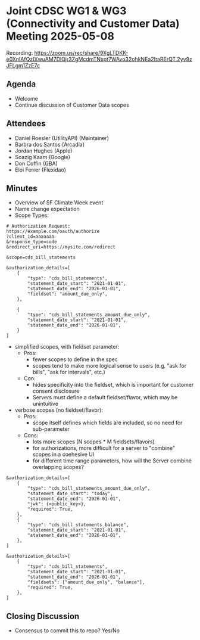 # Joint CDSC WG1 & WG3 (Connectivity and Customer Data) Meeting 2025-05-08

Recording: https://zoom.us/rec/share/9XgLTDKK-e0XnIAfQzIXwuAM7DlQjr3ZgMcdmTNxpt7WAvo32ohkNEa2ItaRErQT.2yv9zJFLgm1ZzE7c

## Agenda
* Welcome
* Continue discussion of Customer Data scopes

## Attendees
* Daniel Roesler (UtilityAPI) (Maintainer)
* Barbra dos Santos (Arcadia)
* Jordan Hughes (Apple)
* Soazig Kaam (Google)
* Don Coffin (GBA)
* Eloi Ferrer (Flexidao)

## Minutes
* Overview of SF Climate Week event
* Name change expectation
* Scope Types:

```
# Authorization Request:
https://example.com/oauth/authorize
?client_id=aaaaaaa
&response_type=code
&redirect_uri=https://mysite.com/redirect

&scope=cds_bill_statements

&authorization_details=[
    {
        "type": "cds_bill_statements",
        "statement_date_start": "2021-01-01",
        "statement_date_end": "2026-01-01",
        "fieldset": "amount_due_only",
    },

    {
        "type": "cds_bill_statements_amount_due_only",
        "statement_date_start": "2021-01-01",
        "statement_date_end": "2026-01-01",
    }
]
```

* simplified scopes, with fieldset parameter:
    * Pros:
        * fewer scopes to define in the spec
        * scopes tend to make more logical sense to users (e.g. "ask for bills", "ask for intervals", etc.)
    * Con:
        * hides specificity into the fieldset, which is important for customer consent disclosure
        * Servers must define a default fieldset/flavor, which may be unintuitive
* verbose scopes (no fieldset/flavor):
    * Pros:
        * scope itself defines which fields are included, so no need for sub-parameter
    * Cons:
        * lots more scopes (N scopes * M fieldsets/flavors)
        * for authorizations, more difficult for a server to "combine" scopes in a coehesive UI
        * for different time range parameters, how will the Server combine overlapping scopes?

```
&authorization_details=[
    {
        "type": "cds_bill_statements_amount_due_only",
        "statement_date_start": "today",
        "statement_date_end": "2026-01-01",
        "jwk": {<public_key>},
        "required": True,
    },
    {
        "type": "cds_bill_statements_balance",
        "statement_date_start": "2021-01-01",
        "statement_date_end": "2026-01-01",
    },
]

&authorization_details=[
    {
        "type": "cds_bill_statements",
        "statement_date_start": "2021-01-01",
        "statement_date_end": "2026-01-01",
        "fieldsets": ["amount_due_only", "balance"],
        "required": True,
    },
]
```




## Closing Discussion
* Consensus to commit this to repo? Yes/No

